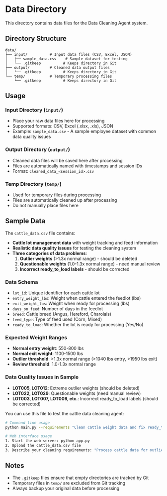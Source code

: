# Data Directory

This directory contains data files for the Data Cleaning Agent system.

## Directory Structure

```
data/
├── input/          # Input data files (CSV, Excel, JSON)
│   ├── sample_data.csv    # Sample dataset for testing
│   └── .gitkeep          # Keeps directory in Git
├── output/         # Cleaned data output files
│   └── .gitkeep          # Keeps directory in Git
└── temp/           # Temporary processing files
    └── .gitkeep          # Keeps directory in Git
```

## Usage

### Input Directory (`input/`)
- Place your raw data files here for processing
- Supported formats: CSV, Excel (.xlsx, .xls), JSON
- Example: `sample_data.csv` - A sample employee dataset with common data quality issues

### Output Directory (`output/`)
- Cleaned data files will be saved here after processing
- Files are automatically named with timestamps and session IDs
- Format: `cleaned_data_<session_id>.csv`

### Temp Directory (`temp/`)
- Used for temporary files during processing
- Files are automatically cleaned up after processing
- Do not manually place files here

## Sample Data

The `cattle_data.csv` file contains:
- **Cattle lot management data** with weight tracking and feed information
- **Realistic data quality issues** for testing the cleaning system
- **Three categories of data problems**:
  1. **Outlier weights** (>1.3x normal range) - should be deleted
  2. **Questionable weights** (1.0-1.3x normal range) - need manual review
  3. **Incorrect ready_to_load labels** - should be corrected

### Data Schema
- `lot_id`: Unique identifier for each cattle lot
- `entry_weight_lbs`: Weight when cattle entered the feedlot (lbs)
- `exit_weight_lbs`: Weight when ready for processing (lbs)
- `days_on_feed`: Number of days in the feedlot
- `breed`: Cattle breed (Angus, Hereford, Charolais)
- `feed_type`: Type of feed used (Corn, Mixed)
- `ready_to_load`: Whether the lot is ready for processing (Yes/No)

### Expected Weight Ranges
- **Normal entry weight**: 550-800 lbs
- **Normal exit weight**: 1100-1500 lbs
- **Outlier threshold**: >1.3x normal range (>1040 lbs entry, >1950 lbs exit)
- **Review threshold**: 1.0-1.3x normal range

### Data Quality Issues in Sample
- **LOT005, LOT012**: Extreme outlier weights (should be deleted)
- **LOT022, LOT029**: Questionable weights (need manual review)
- **LOT003, LOT007, LOT009, etc.**: Incorrect ready_to_load labels (should be corrected)

You can use this file to test the cattle data cleaning agent:

```bash
# Command line usage
python main.py --requirements "Clean cattle weight data and fix ready_to_load labels" --data-source "data/input/cattle_data.csv"

# Web interface usage
1. Start the web server: python app.py
2. Upload the cattle_data.csv file
3. Describe your cleaning requirements: "Process cattle data for outliers and label corrections"
```

## Notes

- The `.gitkeep` files ensure that empty directories are tracked by Git
- Temporary files in `temp/` are excluded from Git tracking
- Always backup your original data before processing

